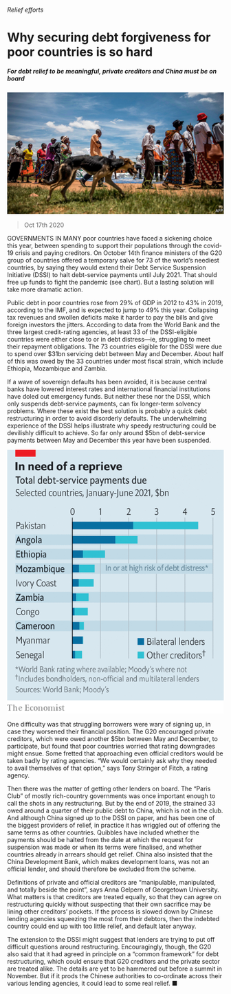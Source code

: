 ###### Relief efforts

# Why securing debt forgiveness for poor countries is so hard 

##### For debt relief to be meaningful, private creditors and China must be on board 

![image](images/20201017_FNP503.jpg) 

> Oct 17th 2020 


GOVERNMENTS IN MANY poor countries have faced a sickening choice this year, between spending to support their populations through the covid-19 crisis and paying creditors. On October 14th finance ministers of the G20 group of countries offered a temporary salve for 73 of the world’s neediest countries, by saying they would extend their Debt Service Suspension Initiative (DSSI) to halt debt-service payments until July 2021. That should free up funds to fight the pandemic (see chart). But a lasting solution will take more dramatic action.


Public debt in poor countries rose from 29% of GDP in 2012 to 43% in 2019, according to the IMF, and is expected to jump to 49% this year. Collapsing tax revenues and swollen deficits make it harder to pay the bills and give foreign investors the jitters. According to data from the World Bank and the three largest credit-rating agencies, at least 33 of the DSSI-eligible countries were either close to or in debt distress—ie, struggling to meet their repayment obligations. The 73 countries eligible for the DSSI were due to spend over $31bn servicing debt between May and December. About half of this was owed by the 33 countries under most fiscal strain, which include Ethiopia, Mozambique and Zambia.



If a wave of sovereign defaults has been avoided, it is because central banks have lowered interest rates and international financial institutions have doled out emergency funds. But neither these nor the DSSI, which only suspends debt-service payments, can fix longer-term solvency problems. Where these exist the best solution is probably a quick debt restructuring in order to avoid disorderly defaults. The underwhelming experience of the DSSI helps illustrate why speedy restructuring could be devilishly difficult to achieve. So far only around $5bn of debt-service payments between May and December this year have been suspended.

![image](images/20201017_FNC136.png) 



One difficulty was that struggling borrowers were wary of signing up, in case they worsened their financial position. The G20 encouraged private creditors, which were owed another $5bn between May and December, to participate, but found that poor countries worried that rating downgrades might ensue. Some fretted that approaching even official creditors would be taken badly by rating agencies. “We would certainly ask why they needed to avail themselves of that option,” says Tony Stringer of Fitch, a rating agency.


Then there was the matter of getting other lenders on board. The “Paris Club” of mostly rich-country governments was once important enough to call the shots in any restructuring. But by the end of 2019, the strained 33 owed around a quarter of their public debt to China, which is not in the club. And although China signed up to the DSSI on paper, and has been one of the biggest providers of relief, in practice it has wriggled out of offering the same terms as other countries. Quibbles have included whether the payments should be halted from the date at which the request for suspension was made or when its terms were finalised, and whether countries already in arrears should get relief. China also insisted that the China Development Bank, which makes development loans, was not an official lender, and should therefore be excluded from the scheme.


Definitions of private and official creditors are “manipulable, manipulated, and totally beside the point”, says Anna Gelpern of Georgetown University. What matters is that creditors are treated equally, so that they can agree on restructuring quickly without suspecting that their own sacrifice may be lining other creditors’ pockets. If the process is slowed down by Chinese lending agencies squeezing the most from their debtors, then the indebted country could end up with too little relief, and default later anyway.


The extension to the DSSI might suggest that lenders are trying to put off difficult questions around restructuring. Encouragingly, though, the G20 also said that it had agreed in principle on a “common framework” for debt restructuring, which could ensure that G20 creditors and the private sector are treated alike. The details are yet to be hammered out before a summit in November. But if it prods the Chinese authorities to co-ordinate across their various lending agencies, it could lead to some real relief. ■

